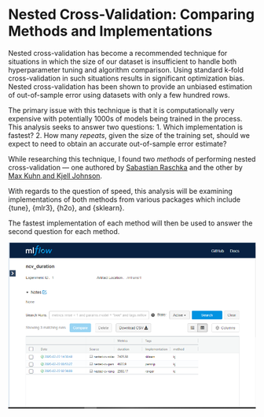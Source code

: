 
# Nested Cross-Validation: Comparing Methods and Implementations

Nested cross-validation has become a recommended technique for
situations in which the size of our dataset is insufficient to handle
both hyperparameter tuning and algorithm comparison. Using standard
k-fold cross-validation in such situations results in significant
optimization bias. Nested cross-validation has been shown to provide an
unbiased estimation of out-of-sample error using datasets with only a
few hundred rows.

The primary issue with this technique is that it is computationally very
expensive with potentially 1000s of models being trained in the process.
This analysis seeks to answer two questions: 1. Which implementation is
fastest? 2. How many *repeats*, given the size of the training set,
should we expect to need to obtain an accurate out-of-sample error
estimate?

While researching this technique, I found two *methods* of performing
nested cross-validation — one authored by [Sabastian
Raschka](https://github.com/rasbt/stat479-machine-learning-fs19/blob/master/11_eval4-algo/code/11-eval4-algo__nested-cv_verbose1.ipynb)
and the other by [Max Kuhn and Kjell
Johnson](https://tidymodels.github.io/rsample/articles/Applications/Nested_Resampling.html).

With regards to the question of speed, this analysis will be examining
implementations of both methods from various packages which include
{tune}, {mlr3}, {h2o}, and {sklearn}.

The fastest implementation of each method will then be used to answer
the second question for each method.

![](duration-experiment/kuhn-johnson/outputs/0222-results.png)
